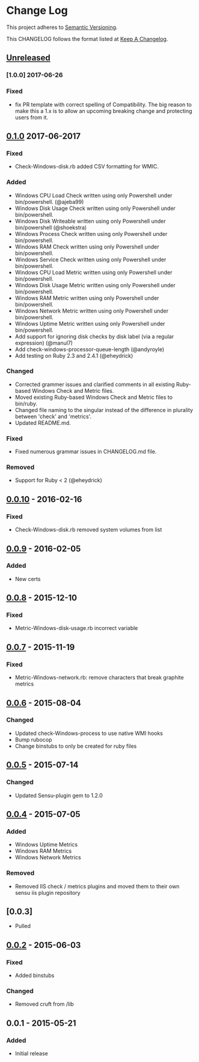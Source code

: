 # Change Log
This project adheres to [Semantic Versioning](http://semver.org/).

This CHANGELOG follows the format listed at [Keep A Changelog](http://keepachangelog.com/).

## [Unreleased]

### [1.0.0] 2017-06-26
### Fixed
- fix PR template with correct spelling of Compatibility. The big reason to make this a 1.x is to allow an upcoming breaking change and protecting users from it.

## [0.1.0] 2017-06-2017
### Fixed
- Check-Windows-disk.rb added CSV formatting for WMIC.

### Added
- Windows CPU Load Check written using only Powershell under bin/powershell. (@ajeba99)
- Windows Disk Usage Check written using only Powershell under bin/powershell.
- Windows Disk Writeable written using only Powershell under bin/powershell (@shoekstra)
- Windows Process Check written using only Powershell under bin/powershell.
- Windows RAM Check written using only Powershell under bin/powershell.
- Windows Service Check written using only Powershell under bin/powershell.
- Windows CPU Load Metric written using only Powershell under bin/powershell.
- Windows Disk Usage Metric written using only Powershell under bin/powershell.
- Windows RAM Metric written using only Powershell under bin/powershell.
- Windows Network Metric written using only Powershell under bin/powershell.
- Windows Uptime Metric written using only Powershell under bin/powershell.
- Add support for ignoring disk checks by disk label (via a regular expression) (@manul7)
- Add check-windows-processor-queue-length (@andyroyle)
- Add testing on Ruby 2.3 and 2.4.1 (@eheydrick)

### Changed
- Corrected grammer issues and clarified comments in all existing Ruby-based Windows Check and Metric files.
- Moved existing Ruby-based Windows Check and Metric files to bin/ruby.
- Changed file naming to the singular instead of the difference in plurality between 'check' and 'metrics'.
- Updated README.md.

### Fixed
- Fixed numerous grammar issues in CHANGELOG.md file.

### Removed
- Support for Ruby < 2 (@eheydrick)

## [0.0.10] - 2016-02-16
### Fixed
- Check-Windows-disk.rb removed system volumes from list

## [0.0.9] - 2016-02-05
### Added
- New certs

## [0.0.8] - 2015-12-10
### Fixed
- Metric-Windows-disk-usage.rb incorrect variable

## [0.0.7] - 2015-11-19
### Fixed
- Metric-Windows-network.rb: remove characters that break graphite metrics

## [0.0.6] - 2015-08-04
### Changed
- Updated check-Windows-process to use native WMI hooks
- Bump rubocop
- Change binstubs to only be created for ruby files

## [0.0.5] - 2015-07-14
### Changed
- Updated Sensu-plugin gem to 1.2.0

## [0.0.4] - 2015-07-05
### Added
- Windows Uptime Metrics
- Windows RAM Metrics
- Windows Network Metrics

### Removed
- Removed IIS check / metrics plugins and moved them to their own sensu iis plugin repository

## [0.0.3]
- Pulled

## [0.0.2] - 2015-06-03
### Fixed
- Added binstubs

### Changed
- Removed cruft from /lib

## 0.0.1 - 2015-05-21
### Added
- Initial release

[Unreleased]: https://github.com/sensu-plugins/sensu-plugins-Windows/compare/0.1.0...HEAD
[0.1.0]: https://github.com/sensu-plugins/sensu-plugins-Windows/compare/v0.0.10...0.1.0
[0.0.10]: https://github.com/sensu-plugins/sensu-plugins-Windows/compare/v0.0.9...v0.0.10
[0.0.9]: https://github.com/sensu-plugins/sensu-plugins-Windows/compare/0.0.8..v0.0.9
[0.0.8]: https://github.com/sensu-plugins/sensu-plugins-Windows/compare/0.0.7...0.0.8
[0.0.7]: https://github.com/sensu-plugins/sensu-plugins-Windows/compare/0.0.6...0.0.7
[0.0.6]: https://github.com/sensu-plugins/sensu-plugins-Windows/compare/0.0.5...0.0.6
[0.0.5]: https://github.com/sensu-plugins/sensu-plugins-Windows/compare/0.0.4...0.0.5
[0.0.4]: https://github.com/sensu-plugins/sensu-plugins-Windows/compare/0.0.3...0.0.4
[0.0.4]: https://github.com/sensu-plugins/sensu-plugins-Windows/compare/0.0.2...0.0.3
[0.0.2]: https://github.com/sensu-plugins/sensu-plugins-Windows/compare/0.0.1...0.0.2

